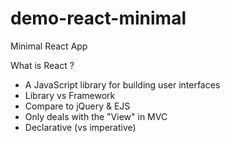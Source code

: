 # demo-react-minimal
Minimal React App

What is React ?
 - A JavaScript library for building user interfaces
 - Library vs Framework
 - Compare to jQuery & EJS
 - Only deals with the "View" in MVC
 - Declarative (vs imperative)